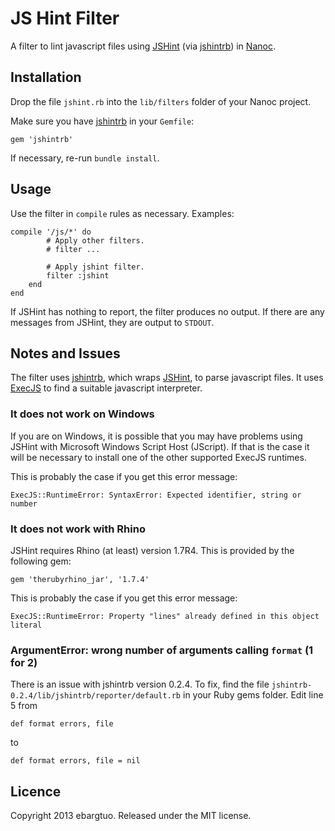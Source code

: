 # JS Hint Filter #

A filter to lint javascript files using 
[JSHint](https://github.com/jshint/jshint/)
(via [jshintrb](https://github.com/stereobooster/jshintrb)) in
[Nanoc](http://nanoc.ws).

## Installation ##

Drop the file `jshint.rb` into the `lib/filters` folder of
your Nanoc project.

Make sure you have
[jshintrb](https://github.com/stereobooster/jshintrb)
in your `Gemfile`:

    gem 'jshintrb'

If necessary, re-run `bundle install`.

## Usage ##

Use the filter in `compile` rules as necessary. Examples:

    compile '/js/*' do
            # Apply other filters.
            # filter ...

            # Apply jshint filter.
            filter :jshint
        end
    end

If JSHint has nothing to report, the filter produces no output.
If there are any messages from JSHint, they are output to `STDOUT`.

## Notes and Issues ##

The filter uses [jshintrb](https://github.com/stereobooster/jshintrb),
which wraps [JSHint](https://github.com/jshint/jshint/), to
parse javascript files. It uses 
[ExecJS](https://github.com/sstephenson/execjs) to find a suitable
javascript interpreter.

### It does not work on Windows ###

If you are on Windows, it is possible that you may have problems using
JSHint with Microsoft Windows Script Host (JScript). If that is the case
it will be necessary to install one of the other supported ExecJS runtimes.

This is probably the case if you get this error message:

    ExecJS::RuntimeError: SyntaxError: Expected identifier, string or number

### It does not work with Rhino ###

JSHint requires Rhino (at least) version 1.7R4. This is provided by
the following gem:

    gem 'therubyrhino_jar', '1.7.4'

This is probably the case if you get this error message:

    ExecJS::RuntimeError: Property "lines" already defined in this object literal

### ArgumentError: wrong number of arguments calling `format` (1 for 2) ###

There is an issue with jshintrb version 0.2.4. To fix, find the file
`jshintrb-0.2.4/lib/jshintrb/reporter/default.rb` in your Ruby gems
folder. Edit line 5 from

    def format errors, file

to

    def format errors, file = nil

## Licence ##

Copyright 2013 ebargtuo. Released under the MIT license.
